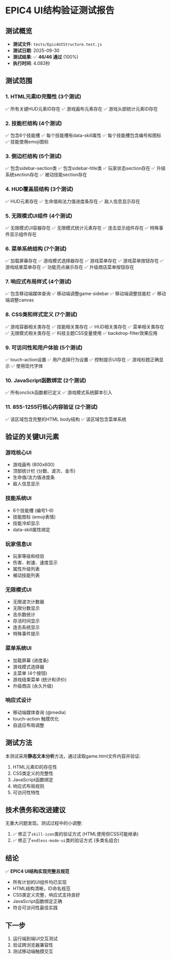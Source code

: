 # EPIC4 UI结构验证测试报告

## 测试概览
- **测试文件**: `tests/Epic4UIStructure.test.js`
- **测试日期**: 2025-09-30
- **测试结果**: ✅ **46/46 通过** (100%)
- **执行时间**: 4.083秒

## 测试范围

### 1. HTML元素ID完整性 (3个测试)
✅ 所有关键HUD元素ID存在
✅ 游戏画布元素存在
✅ 游戏头部统计元素ID存在

### 2. 技能栏结构 (4个测试)
✅ 包含6个技能槽
✅ 每个技能槽有data-skill属性
✅ 每个技能槽包含编号和图标
✅ 技能使用emoji图标

### 3. 侧边栏结构 (5个测试)
✅ 包含sidebar-section类
✅ 包含sidebar-title类
✅ 玩家状态section存在
✅ 升级系统section存在
✅ 被动技能section存在

### 4. HUD覆盖层结构 (3个测试)
✅ HUD元素存在
✅ 生命值和法力值进度条存在
✅ 敌人信息显示存在

### 5. 无限模式UI组件 (4个测试)
✅ 无限模式UI容器存在
✅ 无限模式统计元素存在
✅ 连击显示组件存在
✅ 特殊事件显示组件存在

### 6. 菜单系统结构 (7个测试)
✅ 加载屏幕存在
✅ 游戏模式选择器存在
✅ 游戏菜单存在
✅ 游戏菜单按钮存在
✅ 游戏结束菜单存在
✅ 功能亮点展示存在
✅ 升级商店菜单按钮存在

### 7. 响应式布局样式 (4个测试)
✅ 包含移动端媒体查询
✅ 移动端调整game-sidebar
✅ 移动端调整技能栏
✅ 移动端调整canvas

### 8. CSS类和样式定义 (7个测试)
✅ 游戏容器相关类存在
✅ 技能相关类存在
✅ HUD相关类存在
✅ 菜单相关类存在
✅ 无限模式相关类存在
✅ 科技主题CSS变量使用
✅ backdrop-filter效果应用

### 9. 可访问性和用户体验 (5个测试)
✅ touch-action设置
✅ 用户选择行为设置
✅ 控制提示UI存在
✅ 游戏标题正确显示
✅ 使用现代字体

### 10. JavaScript函数绑定 (2个测试)
✅ 所有onclick函数都已定义
✅ 游戏模式系统脚本引入

### 11. 855-1255行核心内容验证 (2个测试)
✅ 该区域包含完整的HTML body结构
✅ 该区域包含菜单系统

## 验证的关键UI元素

### 游戏核心UI
- 游戏画布 (800x600)
- 顶部统计栏 (分数、波次、金币)
- 生命值/法力值进度条
- 敌人信息显示

### 技能系统UI
- 6个技能槽 (编号1-6)
- 技能图标 (emoji表情)
- 技能冷却显示
- data-skill属性绑定

### 玩家信息UI
- 玩家等级和经验
- 伤害、射速、速度显示
- 属性升级列表
- 被动技能列表

### 无限模式UI
- 无限波次计数器
- 无限分数显示
- 击杀数统计
- 存活时间显示
- 连击系统显示
- 特殊事件提示

### 菜单系统UI
- 加载屏幕 (进度条)
- 游戏模式选择器
- 主菜单 (4个按钮)
- 游戏结束菜单 (统计和评价)
- 升级商店 (永久升级)

### 响应式设计
- 移动端媒体查询 (@media)
- touch-action 触摸优化
- 自适应布局调整

## 测试方法
本测试采用**静态文本分析**方法，通过读取game.html文件内容并验证:
1. HTML元素ID的存在性
2. CSS类定义的完整性
3. JavaScript函数绑定
4. 响应式布局规则
5. 可访问性特性

## 技术债务和改进建议
无重大问题发现。测试过程中的小调整:
1. ✅ 修正了`skill-icon`类的验证方式 (HTML使用但CSS可能继承)
2. ✅ 修正了`endless-mode-ui`类的验证方式 (多类名组合)

## 结论
✅ **EPIC4 UI结构实现完整且规范**
- 所有计划的UI组件均已实现
- HTML结构清晰，ID命名规范
- CSS类定义完整，响应式支持良好
- JavaScript函数绑定正确
- 符合可访问性最佳实践

## 下一步
1. 运行端到端UI交互测试
2. 验证跨浏览器兼容性
3. 测试移动端触摸交互
